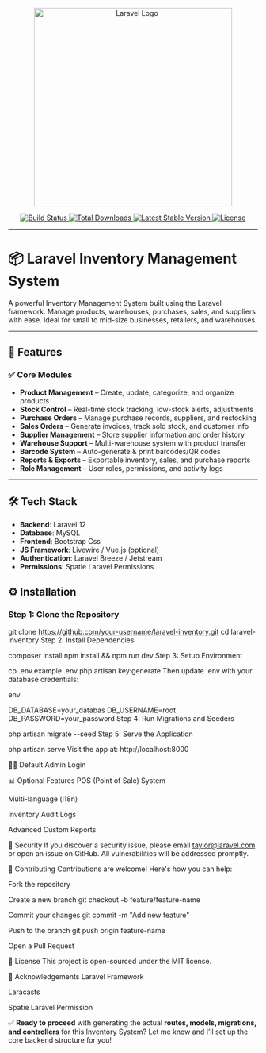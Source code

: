 <p align="center">
  <a href="https://laravel.com" target="_blank">
    <img src="https://raw.githubusercontent.com/laravel/art/master/logo-lockup/5%20SVG/2%20CMYK/1%20Full%20Color/laravel-logolockup-cmyk-red.svg" width="400" alt="Laravel Logo">
  </a>
</p>

<p align="center">
  <a href="https://github.com/laravel/framework/actions">
    <img src="https://github.com/laravel/framework/workflows/tests/badge.svg" alt="Build Status">
  </a>
  <a href="https://packagist.org/packages/laravel/framework">
    <img src="https://img.shields.io/packagist/dt/laravel/framework" alt="Total Downloads">
  </a>
  <a href="https://packagist.org/packages/laravel/framework">
    <img src="https://img.shields.io/packagist/v/laravel/framework" alt="Latest Stable Version">
  </a>
  <a href="https://packagist.org/packages/laravel/framework">
    <img src="https://img.shields.io/packagist/l/laravel/framework" alt="License">
  </a>
</p>

---

# 📦 Laravel Inventory Management System

A powerful Inventory Management System built using the Laravel framework. Manage products, warehouses, purchases, sales, and suppliers with ease. Ideal for small to mid-size businesses, retailers, and warehouses.

---

## 🚀 Features

### ✅ Core Modules

- **Product Management** – Create, update, categorize, and organize products  
- **Stock Control** – Real-time stock tracking, low-stock alerts, adjustments  
- **Purchase Orders** – Manage purchase records, suppliers, and restocking  
- **Sales Orders** – Generate invoices, track sold stock, and customer info  
- **Supplier Management** – Store supplier information and order history  
- **Warehouse Support** – Multi-warehouse system with product transfer  
- **Barcode System** – Auto-generate & print barcodes/QR codes  
- **Reports & Exports** – Exportable inventory, sales, and purchase reports  
- **Role Management** – User roles, permissions, and activity logs  

---

## 🛠️ Tech Stack

- **Backend**: Laravel 12 
- **Database**: MySQL
- **Frontend**:  Bootstrap  Css
- **JS Framework**: Livewire / Vue.js (optional)  
- **Authentication**: Laravel Breeze / Jetstream  
- **Permissions**: Spatie Laravel Permissions  



## ⚙️ Installation

### Step 1: Clone the Repository

git clone https://github.com/your-username/laravel-inventory.git
cd laravel-inventory
Step 2: Install Dependencies

composer install
npm install && npm run dev
Step 3: Setup Environment

cp .env.example .env
php artisan key:generate
Then update .env with your database credentials:

env

DB_DATABASE=your_databas
DB_USERNAME=root
DB_PASSWORD=your_password
Step 4: Run Migrations and Seeders

php artisan migrate --seed
Step 5: Serve the Application

php artisan serve
Visit the app at: http://localhost:8000

🧑‍💼 Default Admin Login



📊 Optional Features
POS (Point of Sale) System

Multi-language (i18n)

Inventory Audit Logs

Advanced Custom Reports

🔐 Security
If you discover a security issue, please email taylor@laravel.com or open an issue on GitHub. All vulnerabilities will be addressed promptly.

🤝 Contributing
Contributions are welcome! Here's how you can help:

Fork the repository

Create a new branch
git checkout -b feature/feature-name

Commit your changes
git commit -m "Add new feature"

Push to the branch
git push origin feature-name

Open a Pull Request

📄 License
This project is open-sourced under the MIT license.

🙏 Acknowledgements
Laravel Framework

Laracasts

Spatie Laravel Permission



✅ **Ready to proceed** with generating the actual **routes, models, migrations, and controllers** for this Inventory System? Let me know and I’ll set up the core backend structure for you!
